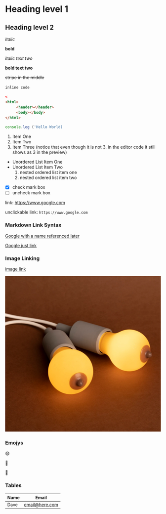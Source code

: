 <!--comment --> 

# Heading level 1
## Heading level 2

*italic* 

**bold** 

_italic text two_

__bold text two__

~~stripe in the middle~~

`inline code`

```html
<
<html>    
     <header></header>
     <body></body>
</html>
``` 

```javascript
console.log ('Hello World)
```
1. Item One
2. Item Two
2. Item Three (notice that even though it is not 3. in the editor code it still shows as 3 in the preview)

- Unordered List Item One
- Unordered List Item Two
    1. nested ordered list item one
    2. nested ordered list item two
   

- [x] check mark box
- [ ] uncheck mark box

link: https://www.google.com

unclickable link:
`https://www.google.com`

### Markdown Link Syntax
[Google with a name referenced later][google homepage]

[google homepage]: https://www.google.com

[Google just link](https://www.google.com)

### Image Linking

[image link](./image/FreethenipplePOC.jpeg)

![image link](./image/FreethenipplePOC.jpeg)

### Emojys
:smile: 

 :poop:
 
 :abacus:

### Tables

| Name | Email |
| ---- | ----- |
| Dave | email@here.com |